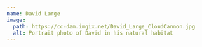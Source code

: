 ```yaml
---
name: David Large
image:
  path: https://cc-dam.imgix.net/David_Large_CloudCannon.jpg
  alt: Portrait photo of David in his natural habitat
---
```


